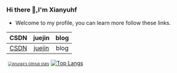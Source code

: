 ### Hi there 👋,I'm Xianyuhf  

* Welcome to my profile, you can learn more follow these links.

|                             CSDN                             |                      juejin                       | blog |
| :----------------------------------------------------------: | :-----------------------------------------------: | :--: |
| [CSDN](https://blog.csdn.net/qq_36360979?spm=1000.2115.3001.5343) | [juejin](https://juejin.cn/user/2375364102856942) | blog |



​                  [<img src="https://github-readme-stats.vercel.app/api?username=xianyuhf&count_private=true&show_icons=true&theme=buefy&count_private=true&include_all_commits" alt="Anurag's GitHub stats" style="zoom: 67%;" />](https://github.com/anuraghazra/github-readme-stats)                                   [<img src="https://github-readme-stats.vercel.app/api/top-langs/?username=xianyuhf&layout=compact&theme=buefy&count_private=true" alt="Top Langs"  />](https://github.com/anuraghazra/github-readme-stats)





<!--
**xianyuhf/xianyuhf** is a ✨ _special_ ✨ repository because its `README.md` (this file) appears on your GitHub profile.

Here are some ideas to get you started:

- 🔭 I’m currently working on ...
- 🌱 I’m currently learning ...
- 👯 I’m looking to collaborate on ...
- 🤔 I’m looking for help with ...
- 💬 Ask me about ...
- 📫 How to reach me: ...
- 😄 Pronouns: ...
- ⚡ Fun fact: ...
-->
